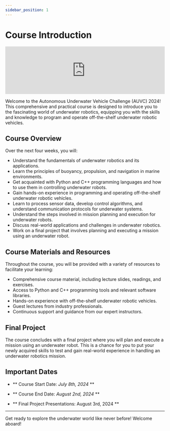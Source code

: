 ```yaml
---
sidebar_position: 1
---
```


# Course Introduction

<!-- Insert slides and allow full screen -->

<iframe src="https://blksail-edu.github.io/slides/day0" width="100%" height={320} frameborder="0" allowfullscreen></iframe>

Welcome to the Autonomous Underwater Vehicle Challenge (AUVC) 2024!
This comprehensive and practical course is designed to introduce you to the fascinating world of underwater robotics, equipping you with the skills and knowledge to program and operate off-the-shelf underwater robotic vehicles.

## Course Overview

Over the next four weeks, you will:

- Understand the fundamentals of underwater robotics and its applications.
- Learn the principles of buoyancy, propulsion, and navigation in marine environments.
- Get acquainted with Python and C++ programming languages and how to use them in controlling underwater robots.
- Gain hands-on experience in programming and operating off-the-shelf underwater robotic vehicles.
- Learn to process sensor data, develop control algorithms, and understand communication protocols for underwater systems.
- Understand the steps involved in mission planning and execution for underwater robots.
- Discuss real-world applications and challenges in underwater robotics.
- Work on a final project that involves planning and executing a mission using an underwater robot.

## Course Materials and Resources

Throughout the course, you will be provided with a variety of resources to facilitate your learning:

- Comprehensive course material, including lecture slides, readings, and exercises.
- Access to Python and C++ programming tools and relevant software libraries.
- Hands-on experience with off-the-shelf underwater robotic vehicles.
- Guest lectures from industry professionals.
- Continuous support and guidance from our expert instructors.

## Final Project

The course concludes with a final project where you will plan and execute a mission using an underwater robot.
This is a chance for you to put your newly acquired skills to test and gain real-world experience in handling an underwater robotics mission.

## Important Dates

- ** Course Start Date: _July 8th, 2024_ **

- ** Course End Date: _August 2nd, 2024_ **

- ** Final Project Presentations: August 3rd, 2024 **

---

Get ready to explore the underwater world like never before!
Welcome aboard!
